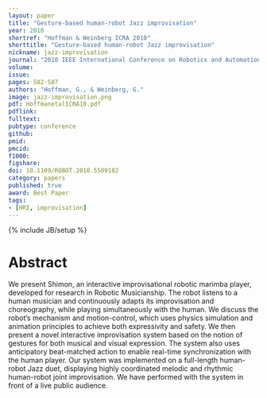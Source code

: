 ```yaml
---
layout: paper
title: "Gesture-based human-robot Jazz improvisation"
year: 2010
shortref: "Hoffman & Weinberg ICRA 2010"
shorttitle: "Gesture-based human-robot Jazz improvisation"
nickname: jazz-improvisation
journal: "2010 IEEE International Conference on Robotics and Automation (ICRA)"
volume:
issue: 
pages: 582-587
authors: "Hoffman, G., & Weinberg, G."
image: jazz-improvisation.png
pdf: HoffmanetalICRA10.pdf
pdflink: 
fulltext:  
pubtype: conference
github: 
pmid:  
pmcid: 
f1000: 
figshare: 
doi: 10.1109/ROBOT.2010.5509182
category: papers
published: true
award: Best Paper
tags:
- [HRI, improvisation]
---
```

{% include JB/setup %}

# Abstract 

We present Shimon, an interactive improvisational
robotic marimba player, developed for research in Robotic
Musicianship. The robot listens to a human musician and
continuously adapts its improvisation and choreography, while
playing simultaneously with the human. We discuss the robot’s
mechanism and motion-control, which uses physics simulation
and animation principles to achieve both expressivity and safety.
We then present a novel interactive improvisation system based
on the notion of gestures for both musical and visual expression.
The system also uses anticipatory beat-matched action to enable
real-time synchronization with the human player.
Our system was implemented on a full-length human-robot
Jazz duet, displaying highly coordinated melodic and rhythmic
human-robot joint improvisation. We have performed with the
system in front of a live public audience.

